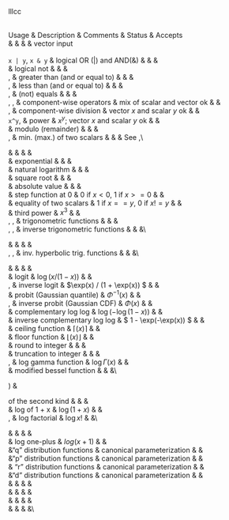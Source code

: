 <span>lllcc</span>

\
Usage & Description & Comments & Status & Accepts\
& & & & vector input\
\
`x | y`, `x & y` & logical OR ($|$) and AND(&) & & &\
& logical not & & &\
, & greater than (and or equal to) & & &\
, & less than (and or equal to) & & &\
, & (not) equals & & &\
, , & component-wise operators & mix of scalar and vector ok & &\
, & component-wise division & vector $x$ and scalar $y$ ok & &\
`x^y`, & power & $x^y$; vector $x$ and scalar $y$ ok & &\
& modulo (remainder) & & &\
, & min. (max.) of two scalars & & & See ,\

& & & &\
& exponential & & &\
& natural logarithm & & &\
& square root & & &\
& absolute value & & &\
& step function at 0 & 0 if $x<0$, 1 if $x>=0$ & &\
& equality of two scalars & 1 if $x==y$, 0 if $x != y$ & &\
& third power & $x^3$ & &\
, , & trigonometric functions & & &\
, , & inverse trigonometric functions & & &\

& & & &\
, , & inv. hyperbolic trig. functions & & &\

& & & &\
& logit & $\log(x/(1-x))$ & &\
, & inverse logit & $\exp(x) / (1 + \exp(x)) $ & &\
& probit (Gaussian quantile) & $\Phi^{-1}(x)$ & &\
, & inverse probit (Gaussian CDF) & $\Phi(x)$ & &\
& complementary log log & $\log(-\log(1-x))$ & &\
& inverse complementary log log & $  1 - \exp(-\exp(x)) $ & &\
& ceiling function & $\lceil(x)\rceil$ & &\
& floor function & $\lfloor(x)\rfloor$ & &\
& round to integer & & &\
& truncation to integer & & &\
, & log gamma function & $\log \Gamma(x)$ & &\
& modified bessel function & & &\

) &

of the second kind & & &\
& log of 1 + x & $\log(1+x)$ & &\
, & log factorial & $\log x!$ & &\

& & & &\
& log one-plus & $log(x + 1)$ & &\
&“q” distribution functions & canonical parameterization & &\
&“p” distribution functions & canonical parameterization & &\
& “r” distribution functions & canonical parameterization & &\
&“d” distribution functions & canonical parameterization & &\
& & & &\
& & & &\
& & & &\
& & & &\

